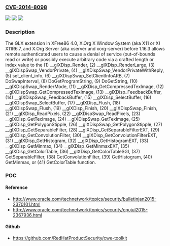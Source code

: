 ### [CVE-2014-8098](https://cve.mitre.org/cgi-bin/cvename.cgi?name=CVE-2014-8098)
![](https://img.shields.io/static/v1?label=Product&message=n%2Fa&color=blue)
![](https://img.shields.io/static/v1?label=Version&message=n%2Fa&color=blue)
![](https://img.shields.io/static/v1?label=Vulnerability&message=n%2Fa&color=brighgreen)

### Description

The GLX extension in XFree86 4.0, X.Org X Window System (aka X11 or X) X11R6.7, and X.Org Server (aka xserver and xorg-server) before 1.16.3 allows remote authenticated users to cause a denial of service (out-of-bounds read or write) or possibly execute arbitrary code via a crafted length or index value to the (1) __glXDisp_Render, (2) __glXDisp_RenderLarge, (3) __glXDispSwap_VendorPrivate, (4) __glXDispSwap_VendorPrivateWithReply, (5) set_client_info, (6) __glXDispSwap_SetClientInfoARB, (7) DoSwapInterval, (8) DoGetProgramString, (9) DoGetString, (10) __glXDispSwap_RenderMode, (11) __glXDisp_GetCompressedTexImage, (12) __glXDispSwap_GetCompressedTexImage, (13) __glXDisp_FeedbackBuffer, (14) __glXDispSwap_FeedbackBuffer, (15) __glXDisp_SelectBuffer, (16) __glXDispSwap_SelectBuffer, (17) __glXDisp_Flush, (18) __glXDispSwap_Flush, (19) __glXDisp_Finish, (20) __glXDispSwap_Finish, (21) __glXDisp_ReadPixels, (22) __glXDispSwap_ReadPixels, (23) __glXDisp_GetTexImage, (24) __glXDispSwap_GetTexImage, (25) __glXDisp_GetPolygonStipple, (26) __glXDispSwap_GetPolygonStipple, (27) __glXDisp_GetSeparableFilter, (28) __glXDisp_GetSeparableFilterEXT, (29) __glXDisp_GetConvolutionFilter, (30) __glXDisp_GetConvolutionFilterEXT, (31) __glXDisp_GetHistogram, (32) __glXDisp_GetHistogramEXT, (33) __glXDisp_GetMinmax, (34) __glXDisp_GetMinmaxEXT, (35) __glXDisp_GetColorTable, (36) __glXDisp_GetColorTableSGI, (37) GetSeparableFilter, (38) GetConvolutionFilter, (39) GetHistogram, (40) GetMinmax, or (41) GetColorTable function.

### POC

#### Reference
- http://www.oracle.com/technetwork/topics/security/bulletinjan2015-2370101.html
- http://www.oracle.com/technetwork/topics/security/cpujul2015-2367936.html

#### Github
- https://github.com/RedHatProductSecurity/cwe-toolkit

